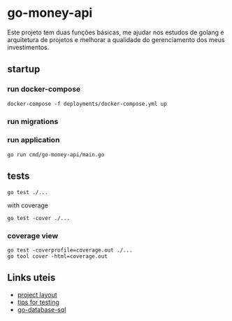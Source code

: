 # go-money-api

Este projeto tem duas funções básicas, me ajudar nos estudos de golang e arquitetura de projetos e melhorar a qualidade do gerenciamento dos meus investimentos.

## startup

### run docker-compose
    docker-compose -f deployments/docker-compose.yml up
    
### run migrations
  
### run application
    go run cmd/go-money-api/main.go

##  tests
    go test ./...
with coverage

    go test -cover ./...

### coverage view

    go test -coverprofile=coverage.out ./...
    go tool cover -html=coverage.out

## Links uteis
- [project layout](https://github.com/golang-standards/project-layout)
- [tips for testing](https://medium.com/@matryer/5-simple-tips-and-tricks-for-writing-unit-tests-in-golang-619653f90742)
- [go-database-sql](http://go-database-sql.org/)